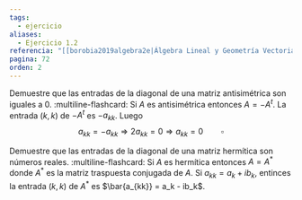```yaml
---
tags:
  - ejercicio
aliases:
  - Ejercicio 1.2
referencia: "[[borobia2019algebra2e|Álgebra Lineal y Geometría Vectorial (2a ed)]]"
pagina: 72
orden: 2
---
```

Demuestre que las entradas de la diagonal de una matriz antisimétrica son iguales a $0$.
:multiline-flashcard:
Si $A$ es antisimétrica entonces $A = -A^t$. La entrada  $(k,k)$ de $-A^t$ es $-a_{kk}$. Luego $$a_{kk}=-a_{kk} \Rightarrow 2a_{kk}=0 \Rightarrow a_{kk}=0 \hspace{2em} \square$$

Demuestre que las entradas de la diagonal de una matriz hermítica son números reales.
:multiline-flashcard:
Si $A$ es hermítica entonces $A=A^*$ donde $A^*$ es la matriz traspuesta conjugada de $A$. Si $a_{kk} = a_k + ib_k$, entinces la entrada $(k,k)$ de $A^*$ es $\bar{a_{kk}} = a_k - ib_k$.
